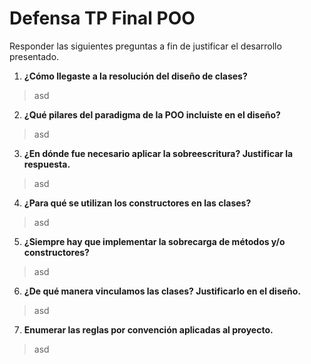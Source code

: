 # Defensa TP Final POO

Responder las siguientes preguntas a fin de justificar el desarrollo presentado.

1. __¿Cómo llegaste a la resolución del diseño de clases?__

> asd

2. __¿Qué pilares del paradigma de la POO incluiste en el diseño?__

> asd

3. __¿En dónde fue necesario aplicar la sobreescritura? Justificar la respuesta.__

> asd

4. __¿Para qué se utilizan los constructores en las clases?__

> asd

5. __¿Siempre hay que implementar la sobrecarga de métodos y/o constructores?__

> asd

6. __¿De qué manera vinculamos las clases? Justificarlo en el diseño.__

> asd

7. __Enumerar las reglas por convención aplicadas al proyecto.__

> asd
